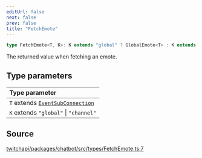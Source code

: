 ```yaml
---
editUrl: false
next: false
prev: false
title: "FetchEmote"
---
```


```ts
type FetchEmote<T, K>: K extends "global" ? GlobalEmote<T> : K extends "channel" ? ChannelEmote<T> : GlobalEmote<T> | ChannelEmote<T>;
```

The returned value when fetching an emote.

## Type parameters

| Type parameter |
| :------ |
| `T` extends [`EventSubConnection`](/api/chatbot/enumerations/eventsubconnection/) |
| `K` extends `"global"` \| `"channel"` |

## Source

[twitchapi/packages/chatbot/src/types/FetchEmote.ts:7](https://github.com/pablornc/twitchapi//blob/3baa008ac8be1133cbb9253985d5d4cd48b4e780/packages/chatbot/src/types/FetchEmote.ts#L7)
